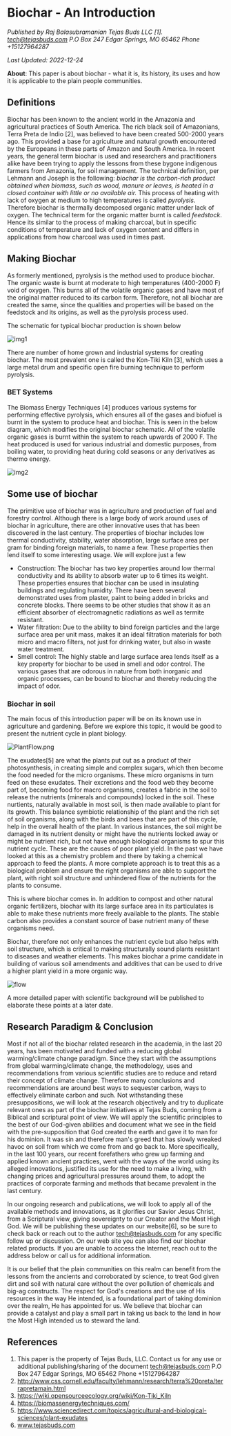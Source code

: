 # Biochar - An Introduction
*Published by Raj Balasubramanian Tejas Buds LLC [1]. tech@tejasbuds.com P.O Box 247 Edgar Springs, MO 65462 Phone +15127964287*

*Last Updated: 2022-12-24*

**About**: This paper is about biochar - what it is, its history, its uses and how it is applicable to the plain people communities.

## Definitions
Biochar has been known to the ancient world in the Amazonia and agricultural practices of South America. The rich black soil of Amazonians,  Terra Preta de Indio [2], was believed to have been created 500-2000 years ago. This provided a base for agriculture and natural growth encountered by the Europeans in these parts of Amazon and South America. In recent years, the general term biochar is used and researchers and practitioners alike have been trying to apply the lessons from these bygone indigenous farmers from Amazonia, for soil management. The technical definition, per Lehmann and Joseph is the following: *biochar is the carbon-rich product obtained when biomass, such as wood, manure or leaves, is heated in a closed container with little or no available air.* This process of heating with lack of oxygen at medium to high temperatures is called *pyrolysis*. Therefore biochar is thermally decomposed organic matter under lack of oxygen. The technical term for the organic matter burnt is called *feedstock*. Hence its similar to the process of making charcoal, but in specific conditions of temperature and lack of oxygen content and differs in applications from how charcoal was used in times past.

## Making Biochar
As formerly mentioned, pyrolysis is the method used to produce biochar. The organic waste is burnt at moderate to high temperatures (400-2000 F) void of oxygen. This burns all of the volatile organic gases and have most of the original matter reduced to its carbon form. Therefore, not all biochar are created the same, since the qualities and properties will be based on the feedstock and its origins, as well as the pyrolysis process used.

The schematic for typical biochar production is shown below

![img1](BiocharIntro.png)

There are number of home grown and industrial systems for creating biochar. The most prevalent one is called the Kon-Tiki Kiln [3], which uses a large metal drum and specific open fire burning technique to perform pyrolysis. 

### BET Systems
The Biomass Energy Techniques [4] produces various systems for performing effective pyrolysis, which ensures all of the gases and biofuel is burnt in the system to produce heat and biochar. This is seen in the below diagram, which modifies the original biochar schematic. All of the volatile organic gases is burnt within the system to reach upwards of 2000 F. The heat produced is used for various industrial and domestic purposes, from boiling water, to providing heat during cold seasons or any derivatives as thermo energy.

![img2](BETBiochar.png)

## Some use of biochar
The primitive use of biochar was in agriculture and production of fuel and forestry control. Although there is a large body of work around uses of biochar in agriculture, there are other innovative uses that has been discovered in the last century. The properties of biochar includes low thermal conductivity, stability, water absorption, large surface area per gram for binding foreign materials, to name a few. These properties then lend itself to some interesting usage. We will explore just a few

- Construction: The biochar has two key properties around low thermal conductivity and its ability to absorb water up to 6 times its weight. These properties ensures that biochar can be used in insulating buildings and regulating humidity. There have been several demonstrated uses from plaster, paint to being added in bricks and concrete blocks. There seems to be other studies that show it as an efficient absorber of electromagnetic radiations as well as termite resistant.
- Water filtration: Due to the ability to bind foreign particles and the large surface area per unit mass, makes it an ideal filtration materials for both micro and macro filters, not just for drinking water, but also in waste water treatment.
- Smell control: The highly stable and large surface area lends itself as a key property for  biochar to be used in smell and odor control. The various gases that are odorous in nature from both inorganic and organic processes, can be bound to biochar and thereby reducing the impact of odor.

### Biochar in soil
The main focus of this introduction paper will be on its known use in agriculture and gardening. Before we explore this topic, it would be good to present the nutrient cycle in plant biology.

![PlantFlow.png](PlantFlow.png)


The exudates[5] are what the plants put out as a product of their photosynthesis, in creating simple and complex sugars, which then become the food needed for the micro organisms. These micro organisms in turn feed on these exudates. Their excretions and the food web they become part of, becoming food for macro organisms, creates a fabric in the soil to release the nutrients (minerals and compounds) locked in the soil. These nurtients, naturally available in most soil, is then made available to plant for its growth. This balance symbiotic relationship of the plant and the rich set of soil organisms, along with the birds and bees that are part of this cycle, help in the overall health of the plant. In various instances, the soil might be damaged in its nutrient density or might have the nutrients locked away or might be nutrient rich, but not have enough biological organisms to spur this nutrient cycle. These are the causes of poor plant yield. In the past we have looked at this as a chemistry problem and there by taking a chemical approach to feed the plants. A more complete approach is to treat this as a biological problem and ensure the right organisms are able to support the plant, with right soil structure and unhindered flow of the nutrients for the plants to consume.

This is where biochar comes in. In addition to compost and other natural organic fertilizers, biochar with its large surface area in its particulates is able to make these nutrients more freely available to the plants. The stable carbon also provides a constant source of base nutrient many of these organisms need.

Biochar, therefore not only enhances the nutrient cycle but also helps with soil structure, which is critical to making structurally sound plants resistant to diseases and weather elements. This makes biochar a prime candidate in building of various soil amendments and additives that can be used to drive a higher plant yield in a more organic way.


![flow](PlantFlowBiochar.png)


A more detailed paper with scientific background will be published to elaborate these points at a later date.

## Research Paradigm & Conclusion
Most if not all of the biochar related research in the academia, in the last 20 years, has been motivated and funded with a reducing global warming/climate change paradigm. Since they start with the assumptions from global warming/climate change, the methodology, uses and recommendations from various scientific studies are to reduce and retard their concept of climate change. Therefore many conclusions and recommendations are around best ways to sequester carbon, ways to effectively eliminate carbon and such. Not withstanding these presuppositions, we will look at the research objectively and try to duplicate relevant ones as part of the biochar initiatives at Tejas Buds, coming from a Biblical and scriptural point of view. We will apply the scientific principles to the best of our God-given abilities and document what we see in the field with the pre-supposition that God created the earth and gave it to man for his dominion. It was sin and therefore man's greed that has slowly wreaked havoc on soil from which we come from and go back to. More specifically, in the last 100 years, our recent forefathers who grew up farming and applied known ancient practices, went with the ways of the world using its alleged innovations, justified its use for the need to make a living, with changing prices and agricultural pressures around them, to adopt the practices of corporate farming and methods that became prevalent in the last century.

In our ongoing research and publications, we will look to apply all of the available methods and innovations, as it glorifies our Savior Jesus Christ, from a Scriptural view, giving sovereignty to our Creator and the Most High God. We will be publishing these updates on our website[6], so be sure to check back or reach out to the author tech@tejasbuds.com for any specific follow up or discussion. On our web site you can also find our biochar related products. If you are unable to access the Internet, reach out to the address below or call us for additional information.

It is our belief that the plain communities on this realm can benefit from the lessons from the ancients and corroborated by science, to treat God given dirt and soil with natural care without the over pollution of chemicals and big-ag constructs. The respect for God's creations and the use of His resources in the way He intended, is a foundational part of taking dominion over the realm, He has appointed for us. We believe that biochar can provide a catalyst and play a small part in taking us back to the land in how the Most High intended us to steward the land.


## References

1. This paper is the property of Tejas Buds, LLC. Contact us for any use or additional publishing/sharing of the document tech@tejasbuds.com P.O Box 247 Edgar Springs, MO 65462 Phone +15127964287
2. http://www.css.cornell.edu/faculty/lehmann/research/terra%20preta/terrapretamain.html
3. https://wiki.opensourceecology.org/wiki/Kon-Tiki_Kiln
4. https://biomassenergytechniques.com/
5. https://www.sciencedirect.com/topics/agricultural-and-biological-sciences/plant-exudates
6. www.tejasbuds.com



